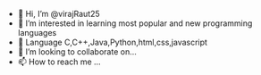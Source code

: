 - 👋 Hi, I’m @virajRaut25
- 👀 I’m interested in learning most popular and new programming languages
- 🌱 Language C,C++,Java,Python,html,css,javascript
- 💞️ I’m looking to collaborate on...
- 📫 How to reach me ...

<!---
virajRaut25/virajRaut25 is a ✨ special ✨ repository because its `README.md` (this file) appears on your GitHub profile.
You can click the Preview link to take a look at your changes.
--->
